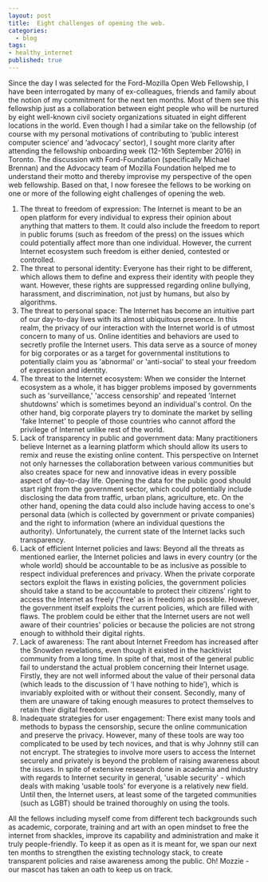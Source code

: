 ```yaml
---
layout: post
title:  Eight challenges of opening the web.
categories: 
  - blog
tags:
- healthy_internet
published: true
---
```


Since the day I was selected for the Ford-Mozilla Open Web Fellowship, I have been interrogated by many of ex-colleagues, friends and family about the notion of my commitment for the next ten months. Most of them see this fellowship just as a collaboration between eight people who will be nurtured by eight well-known civil society organizations situated in eight different locations in the world. Even though I had a similar take on the fellowship (of course with my personal motivations of contributing to ‘public interest computer science‘ and ‘advocacy’ sector), I sought more clarity after attending the fellowship onboarding week (12-16th September 2016) in Toronto. The discussion with Ford-Foundation (specifically Michael Brennan) and the Advocacy team of Mozilla Foundation helped me to understand their motto and thereby  improvise my perspective of the open web fellowship. Based on that, I now foresee the fellows to be working on one or more of the following eight challenges of opening the web.

1. The threat to freedom of expression: The Internet is meant to be an open platform for every individual to express their opinion about anything that matters to them. It could also include the freedom to report in public forums (such as freedom of the press) on the issues which could potentially affect more than one individual. However, the current Internet ecosystem such freedom is either denied, contested or controlled.
2. The threat to personal identity: Everyone has their right to be different, which allows them to define and express their identity with people they want. However, these rights are suppressed regarding online bullying, harassment, and discrimination, not just by humans, but also by algorithms.
3. The threat to personal space: The Internet has become an intuitive part of our day-to-day lives with its almost ubiquitous presence. In this realm, the privacy of our interaction with the Internet world is of utmost concern to many of us. Online identities and behaviors are used to secretly profile the Internet users. This data serve as a source of money for big corporates or as a target for governmental institutions to potentially claim you as 'abnormal' or 'anti-social' to steal your freedom of expression and identity.
4. The threat to the Internet ecosystem: When we consider the Internet ecosystem as a whole, it has bigger problems imposed by governments such as 'surveillance,' 'access censorship' and repeated 'Internet shutdowns' which is sometimes beyond an individual's control. On the other hand, big corporate players try to dominate the market by selling 'fake Internet' to people of those countries who cannot afford the privilege of Internet unlike rest of the world.
5. Lack of transparency in public and government data: Many practitioners believe Internet as a learning platform which should allow its users to remix and reuse the existing online content. This perspective on Internet not only harnesses the collaboration between various communities but also creates space for new and innovative ideas in every possible aspect of day-to-day life. Opening the data for the public good should start right from the government sector, which could potentially include disclosing the data from traffic, urban plans, agriculture, etc. On the other hand, opening the data could also include having access to one's personal data (which is collected by government or private companies) and the right to information (where an individual questions the authority). Unfortunately, the current state of the Internet lacks such transparency.
6. Lack of efficient Internet policies and laws: Beyond all the threats as mentioned earlier, the Internet policies and laws in every country (or the whole world) should be accountable to be as inclusive as possible to respect individual preferences and privacy. When the private corporate sectors exploit the flaws in existing policies, the government policies should take a stand to be accountable to protect their citizens' right to access the Internet as freely ('free' as in freedom) as possible. However, the government itself exploits the current policies, which are filled with flaws. The problem could be either that the Internet users are not well aware of their countries' policies or because the policies are not strong enough to withhold their digital rights.
7. Lack of awareness: The rant about Internet Freedom has increased after the Snowden revelations, even though it existed in the hacktivist community from a long time. In spite of that, most of the general public fail to understand the actual problem concerning their Internet usage. Firstly, they are not well informed about the value of their personal data (which leads to the discussion of ‘I have nothing to hide’), which is invariably exploited with or without their consent. Secondly, many of them are unaware of taking enough measures to protect themselves to retain their digital freedom.
8. Inadequate strategies for user engagement: There exist many tools and methods to bypass the censorship, secure the online communication and preserve the privacy. However, many of these tools are way too complicated to be used by tech novices, and that is why Johnny still can not encrypt. The strategies to involve more users to access the Internet securely and privately is beyond the problem of raising awareness about the issues. In spite of extensive research done in academia and industry with regards to Internet security in general, 'usable security' - which deals with making 'usable tools' for everyone is a relatively new field. Until then, the Internet users, at least some of the targeted communities (such as LGBT) should be trained thoroughly on using the tools.

All the fellows including myself come from different tech backgrounds such as academic, corporate, training and art with an open mindset to free the internet from shackles, improve its capability and administration and make it truly people-friendly. To keep it as open as it is meant for, we span our next ten months to strengthen the existing technology stack,  to create transparent policies and raise awareness among the public.  Oh! Mozzie - our mascot has taken an oath to keep us on track.
